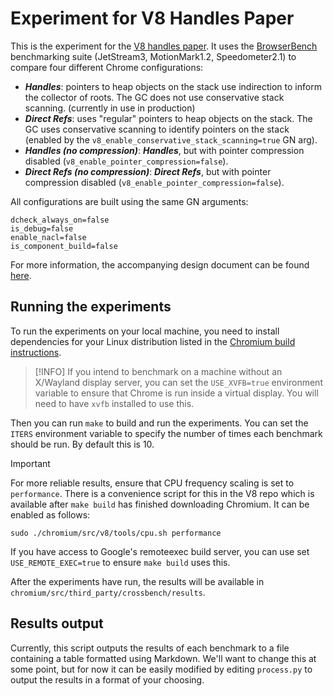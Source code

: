 # Experiment for V8 Handles Paper

This is the experiment for the [V8 handles
paper](https://github.com/sfotdevteam/v8_handles_paper). It uses the
[BrowserBench](https://browserbench.org/) benchmarking suite (JetStream3,
MotionMark1.2, Speedometer2.1) to compare four different Chrome configurations: 

* ***Handles***: pointers to heap objects on the stack use indirection to
  inform the collector of roots. The GC does not use conservative stack
  scanning. (currently in use in production)
* ***Direct Refs***: uses "regular" pointers to heap objects on the stack. The
  GC uses conservative scanning to identify pointers on the stack (enabled by
  the `v8_enable_conservative_stack_scanning=true` GN arg).
* ***Handles (no compression)***: ***Handles***, but with pointer compression
  disabled (`v8_enable_pointer_compression=false`).
* ***Direct Refs (no compression)***: ***Direct Refs***, but with pointer
  compression disabled (`v8_enable_pointer_compression=false`).

All configurations are built using the same GN arguments:

```
dcheck_always_on=false
is_debug=false
enable_nacl=false
is_component_build=false
```

For more information, the accompanying design document can be found
[here](https://docs.google.com/document/d/1bOPW-Bb_aAefrgXGI8yhwEPxULePkLcNY8RaOvnbJKU/edit?tab=t.0#heading=h.wb0el8iqan2r).

## Running the experiments

To run the experiments on your local machine, you need to install dependencies
for your Linux distribution listed in the [Chromium build
instructions](https://chromium.googlesource.com/chromium/src/+/main/docs/linux/build_instructions.md#notes-for-other-distros).

> [!INFO]
> If you intend to benchmark on a machine without an X/Wayland display server,
> you can set the `USE_XVFB=true` environment variable to ensure that Chrome is
> run inside a virtual display. You will need to have `xvfb` installed to use this.

Then you can run `make` to build and run the experiments.
You can set the `ITERS` environment variable to specify the number of times
each benchmark should be run. By default this is 10.

> [!IMPORTANT]
> For more reliable results, ensure that CPU frequency scaling is set to
> `performance`. There is a convenience script for this in the V8 repo which is
> available after `make build` has finished downloading Chromium. It can be
> enabled as follows:
>
> `sudo ./chromium/src/v8/tools/cpu.sh performance`

If you have access to Google's remoteexec build server, you can use set
`USE_REMOTE_EXEC=true` to ensure `make build` uses this.

After the experiments have run, the results will be available in
`chromium/src/third_party/crossbench/results`.

## Results output

Currently, this script outputs the results of each benchmark to a file
containing a table formatted using Markdown. We'll want to change this at some
point, but for now it can be easily modified by editing `process.py` to output
the results in a format of your choosing.
